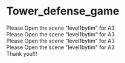 # Tower_defense_game
Please Open the scene "level1bytim" for A3                                                                  
Please Open the scene "level1bytim" for A3                                                                   
Please Open the scene "level1bytim" for A3                                                                 
Please Open the scene "level1bytim" for A3                                                                 
Thank you!!!
